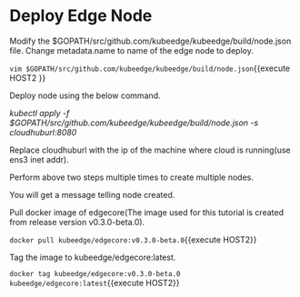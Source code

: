 # Deploy Edge Node

Modify the $GOPATH/src/github.com/kubeedge/kubeedge/build/node.json file. 
Change metadata.name to name of the edge node to deploy.

`vim $GOPATH/src/github.com/kubeedge/kubeedge/build/node.json`{{execute HOST2 }}

Deploy node using the below command.

_kubectl apply -f $GOPATH/src/github.com/kubeedge/kubeedge/build/node.json -s cloudhuburl:8080_

Replace cloudhuburl with the ip of the machine where cloud is running(use ens3 inet addr).

Perform above two steps multiple times to create multiple nodes.

You will get a message telling node created.

Pull docker image of edgecore(The image used for this tutorial is created from release version v0.3.0-beta.0).

`docker pull kubeedge/edgecore:v0.3.0-beta.0`{{execute HOST2}}

Tag the image to kubeedge/edgecore:latest.

`docker tag kubeedge/edgecore:v0.3.0-beta.0 kubeedge/edgecore:latest`{{execute HOST2}}
